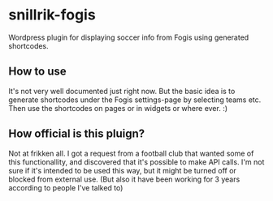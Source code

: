 # snillrik-fogis
Wordpress plugin for displaying soccer info from Fogis using generated shortcodes.

## How to use
It's not very well documented just right now. But the basic idea is to generate shortcodes under the Fogis settings-page by selecting teams etc. 
Then use the shortcodes on pages or in widgets or where ever. :)

## How official is this pluign?
Not at frikken all. I got a request from a football club that wanted some of this functionallity, and discovered that it's possible to make API calls. 
I'm not sure if it's intended to be used this way, but it might be turned off or blocked from external use. (But also it have been working for 3 years according to people I've talked to)
